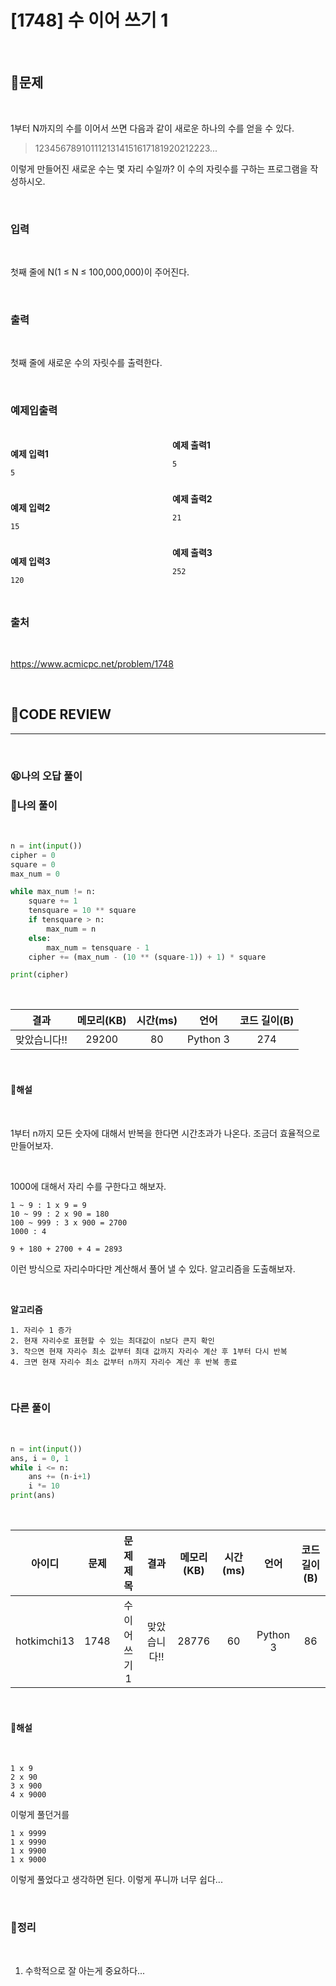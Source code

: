 # [1748] 수 이어 쓰기 1

<br/>

## **📝문제**

<br/>

1부터 N까지의 수를 이어서 쓰면 다음과 같이 새로운 하나의 수를 얻을 수 있다.

> 1234567891011121314151617181920212223...

이렇게 만들어진 새로운 수는 몇 자리 수일까? 이 수의 자릿수를 구하는 프로그램을 작성하시오.

<br/>

### **입력**

<br/>

첫째 줄에 N(1 ≤ N ≤ 100,000,000)이 주어진다.

<br/>

### **출력**

<br/>

첫째 줄에 새로운 수의 자릿수를 출력한다.

<br/>

### **예제입출력**

<br/>

<div style="column-count:2; ">
  <div>

**예제 입력1**

```
5
```

  </div>
  <div>

**예제 출력1**

```
5
```

  </div>
</div>

<br/>

<div style="column-count:2; ">
  <div>

**예제 입력2**

```
15
```

  </div>
<div>

**예제 출력2**

```
21
```

  </div>
</div>

<br/>

<div style="column-count:2; ">
  <div>

**예제 입력3**

```
120
```

  </div>
<div>

**예제 출력3**

```
252
```

  </div>
</div>

<br/>

### **출처**

<br/>

https://www.acmicpc.net/problem/1748

<br/>

## **🧐CODE REVIEW**
***

<br/>

### **😫나의 오답 풀이**
### **🧾나의 풀이**

<br/>

```python
n = int(input())
cipher = 0
square = 0
max_num = 0

while max_num != n:
    square += 1
    tensquare = 10 ** square
    if tensquare > n:
        max_num = n
    else:
        max_num = tensquare - 1
    cipher += (max_num - (10 ** (square-1)) + 1) * square

print(cipher)

```

<br/>

결과	| 메모리(KB) |	시간(ms) |	언어 |	코드 길이(B)
:----:|:-----:|:-----:|:-----:|:--------:
맞았습니다!! |	29200 |	80 |	Python 3 |	274

<br/>

#### **📝해설**

<br/>

1부터 n까지 모든 숫자에 대해서 반복을 한다면 시간초과가 나온다. 조금더 효율적으로 만들어보자.

<br/>

1000에 대해서 자리 수를 구한다고 해보자.

```
1 ~ 9 : 1 x 9 = 9
10 ~ 99 : 2 x 90 = 180
100 ~ 999 : 3 x 900 = 2700
1000 : 4

9 + 180 + 2700 + 4 = 2893
```

이런 방식으로 자리수마다만 계산해서 풀어 낼 수 있다.
알고리즘을 도출해보자.

<br/>

**알고리즘**
```
1. 자리수 1 증가
2. 현재 자리수로 표현할 수 있는 최대값이 n보다 큰지 확인
3. 작으면 현재 자리수 최소 값부터 최대 값까지 자리수 계산 후 1부터 다시 반복
4. 크면 현재 자리수 최소 값부터 n까지 자리수 계산 후 반복 종료
```

<br/>

### **다른 풀이**

<br/>

```python
n = int(input())
ans, i = 0, 1
while i <= n:
    ans += (n-i+1)
    i *= 10
print(ans)
```

<br/>

아이디 |	문제	| 문제 제목 |	결과	| 메모리(KB) |	시간(ms) |	언어 |	코드 길이(B) 
:-----:|:-----:|:---------:|:-----:|:-----:|:-----:|:----:|:--------:
hotkimchi13 |	1748 |	수 이어 쓰기 1 |	맞았습니다!! |	28776 |	60 |	Python 3 |	86

<br/>

#### **📝해설**

<br/>

```
1 x 9
2 x 90
3 x 900
4 x 9000
```

이렇게 풀던거를

```
1 x 9999
1 x 9990
1 x 9900
1 x 9000
```

이렇게 풀었다고 생각하면 된다.
이렇게 푸니까 너무 쉽다...

<br/>

### **🔖정리**

<br/>

1. 수학적으로 잘 아는게 중요하다...

<br/>
